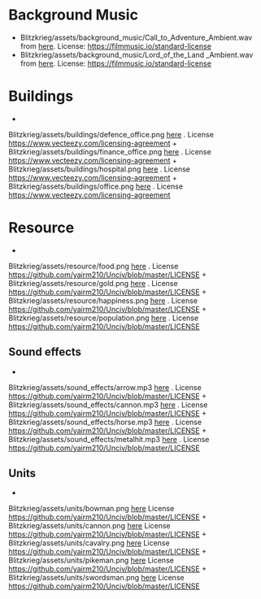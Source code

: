 # Background Music

+ Blitzkrieg/assets/background_music/Call_to_Adventure_Ambient.wav
  from [here](https://filmmusic.io/song/3470-call-to-adventure). License: https://filmmusic.io/standard-license
+ Blitzkrieg/assets/background_music/Lord_of_the_Land _Ambient.wav
  from [here](https://filmmusic.io/song/4002-lord-of-the-land). License: https://filmmusic.io/standard-license

# Buildings

+
Blitzkrieg/assets/buildings/defence_office.png [here](https://static.vecteezy.com/system/resources/previews/000/479/092/original/vector-government-buildings-icons-in-colorful-squares.jpg)
. License
https://www.vecteezy.com/licensing-agreement
+
Blitzkrieg/assets/buildings/finance_office.png [here](https://static.vecteezy.com/system/resources/previews/000/479/092/original/vector-government-buildings-icons-in-colorful-squares.jpg)
. License
https://www.vecteezy.com/licensing-agreement
+
Blitzkrieg/assets/buildings/hospital.png [here](https://static.vecteezy.com/system/resources/previews/000/479/092/original/vector-government-buildings-icons-in-colorful-squares.jpg)
. License
https://www.vecteezy.com/licensing-agreement
+
Blitzkrieg/assets/buildings/office.png [here](https://static.vecteezy.com/system/resources/previews/000/479/092/original/vector-government-buildings-icons-in-colorful-squares.jpg)
. License
https://www.vecteezy.com/licensing-agreement

# Resource

+
Blitzkrieg/assets/resource/food.png [here](https://github.com/yairm210/Unciv/blob/master/android/Images/StatIcons/Food.png)
. License https://github.com/yairm210/Unciv/blob/master/LICENSE
+
Blitzkrieg/assets/resource/gold.png [here](https://github.com/yairm210/Unciv/blob/master/android/Images/StatIcons/Gold.png)
. License https://github.com/yairm210/Unciv/blob/master/LICENSE
+
Blitzkrieg/assets/resource/happiness.png [here](https://github.com/yairm210/Unciv/blob/master/android/Images/StatIcons/Happiness.png)
. License https://github.com/yairm210/Unciv/blob/master/LICENSE
+
Blitzkrieg/assets/resource/population.png [here](https://github.com/yairm210/Unciv/blob/master/android/Images/StatIcons/Population.png)
. License https://github.com/yairm210/Unciv/blob/master/LICENSE

## Sound effects

+
Blitzkrieg/assets/sound_effects/arrow.mp3 [here](https://github.com/yairm210/Unciv/blob/master/android/assets/sounds/arrow.mp3)
. License https://github.com/yairm210/Unciv/blob/master/LICENSE
+
Blitzkrieg/assets/sound_effects/cannon.mp3 [here](https://github.com/yairm210/Unciv/blob/master/android/assets/sounds/cannon.mp3)
. License https://github.com/yairm210/Unciv/blob/master/LICENSE
+
Blitzkrieg/assets/sound_effects/horse.mp3 [here](https://github.com/yairm210/Unciv/blob/master/android/assets/sounds/horse.mp3)
. License https://github.com/yairm210/Unciv/blob/master/LICENSE
+
Blitzkrieg/assets/sound_effects/metalhit.mp3 [here](https://github.com/yairm210/Unciv/blob/master/android/assets/sounds/metalhit.mp3)
. License https://github.com/yairm210/Unciv/blob/master/LICENSE

## Units

+
Blitzkrieg/assets/units/bowman.png [here](https://github.com/yairm210/Unciv/blob/master/android/Images.Construction/UnitIcons/Composite%20Bowman.png)
License https://github.com/yairm210/Unciv/blob/master/LICENSE
+
Blitzkrieg/assets/units/cannon.png [here](https://github.com/yairm210/Unciv/blob/master/android/Images.Construction/UnitIcons/Cannon.png)
License https://github.com/yairm210/Unciv/blob/master/LICENSE
+
Blitzkrieg/assets/units/cavalry.png [here](https://github.com/yairm210/Unciv/blob/master/android/Images.Construction/UnitIcons/Cavalry.png)
License https://github.com/yairm210/Unciv/blob/master/LICENSE
+
Blitzkrieg/assets/units/pikeman.png [here](https://github.com/yairm210/Unciv/blob/master/android/Images.Construction/UnitIcons/Pikeman.png)
License https://github.com/yairm210/Unciv/blob/master/LICENSE
+
Blitzkrieg/assets/units/swordsman.png [here](https://github.com/yairm210/Unciv/blob/master/android/Images.Construction/UnitIcons/Swordsman.png)
License https://github.com/yairm210/Unciv/blob/master/LICENSE